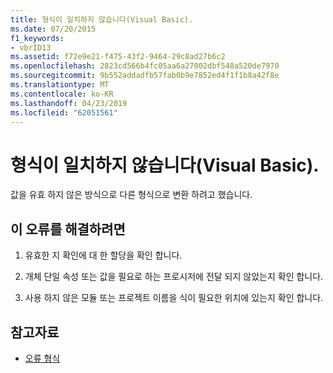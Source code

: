 ```yaml
---
title: 형식이 일치하지 않습니다(Visual Basic).
ms.date: 07/20/2015
f1_keywords:
- vbrID13
ms.assetid: f72e9e21-f475-43f2-9464-29c8ad27b6c2
ms.openlocfilehash: 2823cd566b4fc05aa6a27002dbf548a520de7970
ms.sourcegitcommit: 9b552addadfb57fab0b9e7852ed4f1f1b8a42f8e
ms.translationtype: MT
ms.contentlocale: ko-KR
ms.lasthandoff: 04/23/2019
ms.locfileid: "62051561"
---
```

# <a name="type-mismatch-visual-basic"></a>형식이 일치하지 않습니다(Visual Basic).
값을 유효 하지 않은 방식으로 다른 형식으로 변환 하려고 했습니다.  
  
## <a name="to-correct-this-error"></a>이 오류를 해결하려면  
  
1. 유효한 지 확인에 대 한 할당을 확인 합니다.  
  
2. 개체 단일 속성 또는 값을 필요로 하는 프로시저에 전달 되지 않았는지 확인 합니다.  
  
3. 사용 하지 않은 모듈 또는 프로젝트 이름을 식이 필요한 위치에 있는지 확인 합니다.  
  
## <a name="see-also"></a>참고자료

- [오류 형식](../../../visual-basic/programming-guide/language-features/error-types.md)

